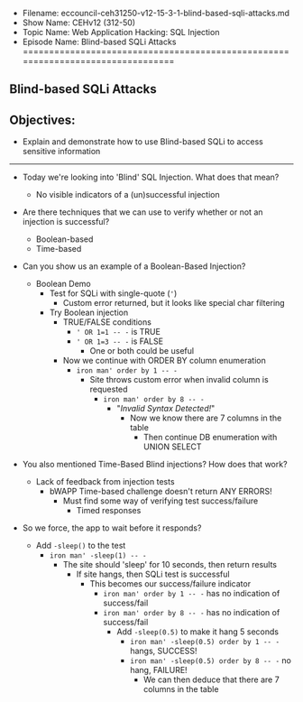 - Filename: eccouncil-ceh31250-v12-15-3-1-blind-based-sqli-attacks.md
- Show Name: CEHv12 (312-50)
- Topic Name: Web Application Hacking: SQL Injection
- Episode Name: Blind-based SQLi Attacks
================================================================================


Blind-based SQLi Attacks
--------------------------------------------------------------------------------

Objectives:
--------------------------------------------------------------------------------
- Explain and demonstrate how to use Blind-based SQLi to access sensitive
  information
--------------------------------------------------------------------------------


+ Today we're looking into 'Blind' SQL Injection. What does that mean?
  - No visible indicators of a (un)successful injection

+ Are there techniques that we can use to verify whether or not an injection
  is successful?
  - Boolean-based
  - Time-based

+ Can you show us an example of a Boolean-Based Injection?
  - Boolean Demo
    + Test for SQLi with single-quote (`'`)
      - Custom error returned, but it looks like special char filtering
    + Try Boolean injection
      - TRUE/FALSE conditions
        + `' OR 1=1 -- -` is TRUE
        + `' OR 1=3 -- -` is FALSE
          - One or both could be useful
      - Now we continue with ORDER BY column enumeration
        + `iron man' order by 1 -- -`
          - Site throws custom error when invalid column is requested
            + `iron man' order by 8 -- -`
              - "*Invalid Syntax Detected!*"
                + Now we know there are 7 columns in the table
                  - Then continue DB enumeration with UNION SELECT

+ You also mentioned Time-Based Blind injections? How does that work?
  - Lack of feedback from injection tests
    + bWAPP Time-based challenge doesn't return ANY ERRORS!
      - Must find some way of verifying test success/failure
        + Timed responses

+ So we force, the app to wait before it responds?
  - Add `-sleep()` to the test
    + `iron man' -sleep(1) -- -`
      - The site should 'sleep' for 10 seconds, then return results
        + If site hangs, then SQLi test is successful
          - This becomes our success/failure indicator
            + `iron man' order by 1 -- -` has no indication of success/fail
            + `iron man' order by 8 -- -` has no indication of success/fail
              - Add `-sleep(0.5)` to make it hang 5 seconds
                + `iron man' -sleep(0.5) order by 1 -- -` hangs, SUCCESS!
                + `iron man' -sleep(0.5) order by 8 -- -` no hang, FAILURE!
                  - We can then deduce that there are 7 columns in the table
